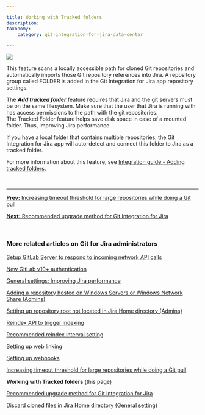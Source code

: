 ```yaml
---

title: Working with Tracked folders
description:
taxonomy:
    category: git-integration-for-jira-data-center

---
```


<!-- getting started -->

![](/wp-content/uploads/gij-gitserver-gitcfg-connect2git-menu-add-tracked-folder.png)

This feature scans a locally accessible path for cloned Git repositories and automatically imports those Git repository references into Jira. A repository group called FOLDER is added in the Git Integration for Jira app repository settings.

<div class="bbb-callout bbb--info">
    <div class="irow">
    <div class="ilogobox">
        <span class="logoimg"></span>
    </div>
    <div class="imsgbox">
        The <b><i>Add tracked folder</i></b> feature requires that Jira and the git servers must be on the same filesystem. Make sure that the user that Jira is running with has access permissions to the path with the git repositories.
    </div>
    </div>
</div>

<div class="bbb-callout bbb--tip">
    <div class="irow">
    <div class="ilogobox">
        <span class="logoimg"></span>
    </div>
    <div class="imsgbox">
        The Tracked Folder feature helps save disk space in case of a mounted folder. Thus, improving Jira performance.
    </div>
    </div>
</div>

If you have a local folder that contains multiple repositories, the Git Integration for Jira app will auto-detect and connect this folder to Jira as a tracked folder.

For more information about this feature, see [Integration guide - Adding tracked folders](/git-integration-for-jira-self-managed/tracked-folders).

&nbsp;
* * *

[**Prev:** Increasing timeout threshold for large repositories while doing a Git pull](/git-integration-for-jira-data-center/increasing-timeout-threshold-for-large-repositories-while-doing-a-git-pull-gij-self-managed)

[**Next:** Recommended upgrade method for Git Integration for Jira](/git-integration-for-jira-data-center/recommended-upgrade-method-for-git-integration-for-jira-gij-self-managed)

&nbsp;

### More related articles on Git for Jira administrators

[Setup GitLab Server to respond to incoming network API calls](/git-integration-for-jira-data-center/setup-gitLab-server-to-respond-to-incoming-network-API-calls-gij-self-managed)

[New GitLab v10+ authentication](/git-integration-for-jira-data-center/New-GitLab-v10-authentication-gij-self-managed)

[General settings: Improving Jira performance](/git-integration-for-jira-data-center/general-settings-Improving-Jira-performance-gij-self-managed)

[Adding a repository hosted on Windows Servers or Windows Network Share (Admins)](/git-integration-for-jira-data-center/adding-a-repository-hosted-on-windows-servers-or-windows-network-share-(admins)-gij-self-managed)

[Setting up repository root not located in Jira Home directory (Admins)](/git-integration-for-jira-data-center/setting-up-repository-root-not-located-in-Jira-Home-directory-(admins)-gij-self-managed)

[Reindex API to trigger indexing](/git-integration-for-jira-data-center/reindex-API-to-trigger-indexing-gij-self-managed)

[Recommended reindex interval setting](/git-integration-for-jira-data-center/recommended-reindex-interval-setting-gij-self-managed)

[Setting up web linking](/git-integration-for-jira-data-center/setting-up-web-linking-gij-self-managed)

[Setting up webhooks](/git-integration-for-jira-data-center/setting-up-webhooks-gij-self-managed)

[Increasing timeout threshold for large repositories while doing a Git pull](/git-integration-for-jira-data-center/increasing-timeout-threshold-for-large-repositories-while-doing-a-git-pull-gij-self-managed)

**Working with Tracked folders** (this page)

[Recommended upgrade method for Git Integration for Jira](/git-integration-for-jira-data-center/recommended-upgrade-method-for-git-integration-for-jira-gij-self-managed)

[Discard cloned files in Jira Home directory (General setting)](/git-integration-for-jira-data-center/discard-cloned-files-in-Jira-Home-directory-(general-setting)-gij-self-managed)

